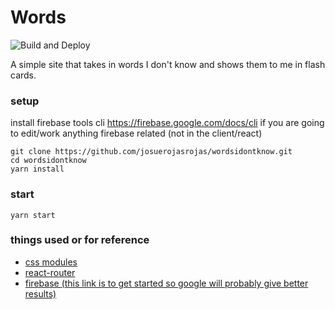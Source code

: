 # Words

![Build and Deploy](https://github.com/josuerojasrojas/wordsidontknow/workflows/Build%20and%20Deploy/badge.svg?branch=master)

A simple site that takes in words I don't know and shows them to me in flash cards.

### setup

install firebase tools cli https://firebase.google.com/docs/cli if you are going to edit/work anything firebase related (not in the client/react)

```
git clone https://github.com/josuerojasrojas/wordsidontknow.git
cd wordsidontknow
yarn install
```

### start

```
yarn start
```

### things used or for reference

- [css modules](https://create-react-app.dev/docs/adding-a-css-modules-stylesheet/)
- [react-router](https://reacttraining.com/react-router/web/example/basic)
- [firebase (this link is to get started so google will probably give better results)](https://firebase.google.com/docs/web/setup)
